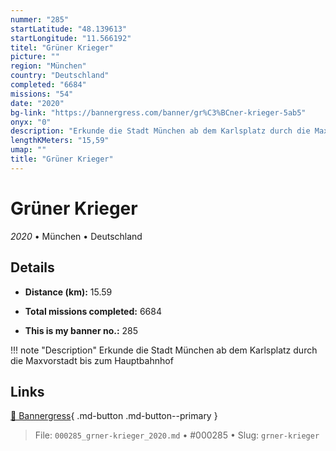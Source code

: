 ```yaml
---
nummer: "285"
startLatitude: "48.139613"
startLongitude: "11.566192"
titel: "Grüner Krieger"
picture: ""
region: "München"
country: "Deutschland"
completed: "6684"
missions: "54"
date: "2020"
bg-link: "https://bannergress.com/banner/gr%C3%BCner-krieger-5ab5"
onyx: "0"
description: "Erkunde die Stadt München ab dem Karlsplatz durch die Maxvorstadt bis zum Hauptbahnhof"
lengthKMeters: "15,59"
umap: ""
title: "Grüner Krieger"
---
```

# Grüner Krieger

*2020* • München • Deutschland



## Details
- **Distance (km):** 15.59

- **Total missions completed:** 6684
- **This is my banner no.:** 285


!!! note "Description"
    Erkunde die Stadt München ab dem Karlsplatz durch die Maxvorstadt bis zum Hauptbahnhof



## Links
[🔗 Bannergress](https://bannergress.com/banner/gr%C3%BCner-krieger-5ab5){ .md-button .md-button--primary }



> File: `000285_grner-krieger_2020.md` • #000285 • Slug: `grner-krieger`
